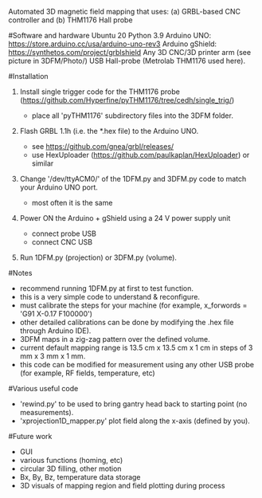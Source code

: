 Automated 3D magnetic field mapping that uses: (a) GRBL-based CNC controller and (b) THM1176 Hall probe

#Software and hardware
Ubuntu 20
Python 3.9
Arduino UNO: https://store.arduino.cc/usa/arduino-uno-rev3
Arduino gShield: https://synthetos.com/project/grblshield
Any 3D CNC/3D printer arm (see picture in 3DFM/Photo/)
USB Hall-probe (Metrolab THM1176 used here). 

#Installation
1. Install single trigger code for the THM1176 probe (https://github.com/Hyperfine/pyTHM1176/tree/cedh/single_trig/)
	- place all 'pyTHM1176' subdirectory files into the 3DFM folder.
	
2. Flash GRBL 1.1h (i.e. the *.hex file) to the Arduino UNO.
	- see https://github.com/gnea/grbl/releases/
	- use HexUploader (https://github.com/paulkaplan/HexUploader) or similar
	
3. Change '/dev/ttyACM0/' of the 1DFM.py and 3DFM.py code to match your Arduino UNO port.
	- most often it is the same

4. Power ON the Arduino + gShield using a 24 V power supply unit
	- connect probe USB
	- connect CNC USB

5. Run 1DFM.py (projection) or 3DFM.py (volume).

#Notes
- recommend running 1DFM.py at first to test function.
- this is a very simple code to understand & reconfigure.
- must calibrate the steps for your machine (for example, x_forwords = 'G91 X-0.17 F100000') 
- other detailed calibrations can be done by modifying the .hex file through Arduino IDE).
- 3DFM maps in a zig-zag pattern over the defined volume.
- current default mapping range is 13.5 cm x 13.5 cm x 1 cm in steps of 3 mm x 3 mm x 1 mm.
- this code can be modified for measurement using any other USB probe (for example, RF fields, temperature, etc)

#Various useful code
- 'rewind.py' to be used to bring gantry head back to starting point (no measurements).
- 'xprojection1D_mapper.py' plot field along the x-axis (defined by you).

#Future work
- GUI
- various functions (homing, etc)
- circular 3D filling, other motion
- Bx, By, Bz, temperature data storage
- 3D visuals of mapping region and field plotting during process